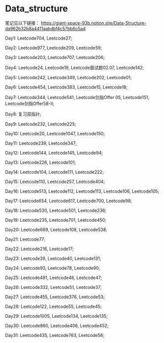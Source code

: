 # Data_structure

笔记见以下链接：
https://giant-space-93b.notion.site/Data-Structure-da962b32b8a4411aabdbf4c57bb6c5ad

Day1: Leetcode704, Leetcode27;

Day2: Leetcode977, Leetcode209, Leetcode59;

Day3: Leetcode203, Leetcode707, Leetcode206;

Day4: Leetcode24, Leetcode19, Leetcode面试题02.07, Leetcode142;

Day5: Leetcode242, Leetcode349, Leetcode202, Leetcode01;

Day6: Leetcode454, Leetcode383, Leetcode15, Leetcode18;

Day7: Leetcode344, Leetcode541, Leetcode剑指Offer 05, Leetcode151, Leetcode剑指Offer58-II;

Day8: 复习双指针;

Day9: Leetcode232, Leetcode225;

Day10: Leetcode20, Leetcode1047, Leetcode150;

Day11: Leetcode239, Leetcode347;

Day12: Leetcode144, Leetcode145, Leetcode94;

Day13: Leetcode226, Leetcode101;

Day14: Leetcode104, Leetcode111, Leetcode222;

Day15: Leetcode110, Leetcode257, Leetcode404;

Day16: Leetcode513, Leetcode112, Leetcode113, Leetcode106, Leetcode105;

Day17: Leetcode654, Leetcode617, Leetcode700, Leetcode98;

Day18: Leetcode530, Leetcode501, Leetcode236;

Day19: Leetcode235, Leetcode701, Leetcode450;

Day20: Leetcode669, Leetcode108, Leetcode538;

Day21: Leetcode77;

Day22: Leetcode216, Leetcode17;

Day23: Leetcode39, Leetcode40, Leetcode131;

Day24: Leetcode93, Leetcode78, Leetcode90;

Day25: Leetcode491, Leetcode46, Leetcode47;

Day26: Leetcode332, Leetcode51, Leetcode37;

Day27: Leetcode455, Leetcode376, Leetcode53;

Day28: Leetcode122, Leetcode55, Leetcode45;

Day29: Leetcode1005, Leetcode134, Leetcode135;

Day30: Leetcode860, Leetcode406, Leetcode452;

Day31: Leetcode435, Leetcode763, Leetcode56;
